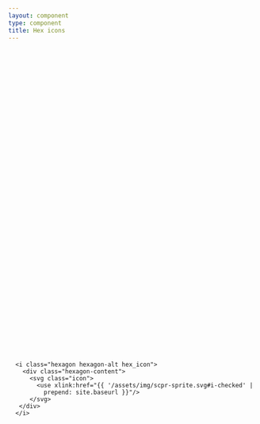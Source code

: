 ```yaml
---
layout: component
type: component
title: Hex icons
---
```


<div class="force-inline">
  <i class="hexagon hexagon-alt hex_icon">
    <div class="hexagon-content">
      <svg class="icon">
        <use xlink:href="{{ '/assets/img/scpr-sprite.svg#i-plan' |
           prepend: site.baseurl }}"/>
      </svg>
    </div>
  </i>
</div>

<div class="force-inline">
  <i class="hexagon hex_icon">
    <div class="hexagon-content">
      <svg class="icon">
        <use xlink:href="{{ '/assets/img/scpr-sprite.svg#i-download' |
           prepend: site.baseurl }}"/>
      </svg>
    </div>
  </i>
</div>

<div class="force-inline">
  <i class="hexagon hexagon-alt hex_icon">
    <div class="hexagon-content">
      <svg class="icon">
        <use xlink:href="{{ '/assets/img/scpr-sprite.svg#i-checked' |
          prepend: site.baseurl }}"/>
      </svg>
    </div>
  </i>
</div>

<div class="force-inline">
  <i class="hexagon hex_icon">
    <div class="hexagon-content">
      <svg class="icon">
        <use xlink:href="{{ '/assets/img/scpr-sprite.svg#i-court' |
           prepend: site.baseurl }}"/>
      </svg>
    </div>
  </i>
</div>

<pre>
  <code>
  &lt;i class="hexagon hexagon-alt hex_icon">
    &lt;div class="hexagon-content">
      &lt;svg class="icon">
        &lt;use xlink:href="{{ '/assets/img/scpr-sprite.svg#i-checked' |
          prepend: site.baseurl }}"/>
      &lt;/svg>
   &lt;/div>
  &lt;/i>
  </code>
</pre>
